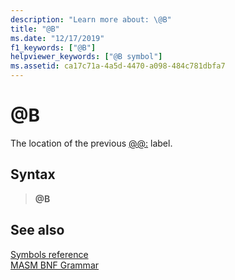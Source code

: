 ```yaml
---
description: "Learn more about: \@B"
title: "@B"
ms.date: "12/17/2019"
f1_keywords: ["@B"]
helpviewer_keywords: ["@B symbol"]
ms.assetid: ca17c71a-4a5d-4470-a098-484c781dbfa7
---
```

# \@B

The location of the previous [\@\@:](at-at.md) label.

## Syntax

> **\@B**

## See also

[Symbols reference](symbols-reference.md)\
[MASM BNF Grammar](masm-bnf-grammar.md)
